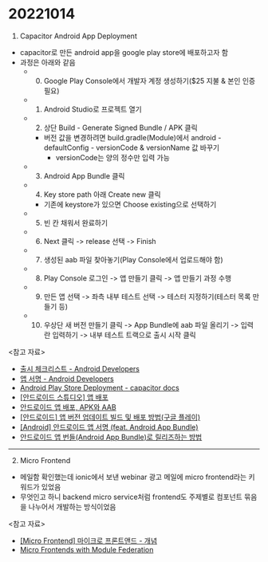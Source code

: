 # 20221014

1. Capacitor Android App Deployment

- capacitor로 만든 android app을 google play store에 배포하고자 함
- 과정은 아래와 같음
  - 0. Google Play Console에서 개발자 계정 생성하기($25 지불 & 본인 인증 필요)
  - 1. Android Studio로 프로젝트 열기
  - 2. 상단 Build - Generate Signed Bundle / APK 클릭
    - 버전 값을 변경하려면 build.gradle(Module)에서 android - defaultConfig - versionCode & versionName 값 바꾸기
      - versionCode는 양의 정수만 입력 가능
  - 3. Android App Bundle 클릭
  - 4. Key store path 아래 Create new 클릭
    - 기존에 keystore가 있으면 Choose existing으로 선택하기
  - 5. 빈 칸 채워서 완료하기
  - 6. Next 클릭 -> release 선택 -> Finish
  - 7. 생성된 aab 파일 찾아놓기(Play Console에서 업로드해야 함)
  - 8. Play Console 로그인 -> 앱 만들기 클릭 -> 앱 만들기 과정 수행
  - 9. 만든 앱 선택 -> 좌측 내부 테스트 선택 -> 테스터 지정하기(테스터 목록 만들기 등)
  - 10. 우상단 새 버전 만들기 클릭 -> App Bundle에 aab 파일 올리기 -> 입력란 입력하기 -> 내부 테스트 트랙으로 출시 시작 클릭

<참고 자료>

- [출시 체크리스트 - Android Developers](https://developer.android.com/distribute/best-practices/launch/launch-checklist)
- [앱 서명 - Android Developers](https://developer.android.com/studio/publish/app-signing)
- [Android Play Store Deployment - capacitor docs](https://capacitorjs.com/docs/main/deployment/play-store)
- [[안드로이드 스튜디오] 앱 배포](https://mimisongsong.tistory.com/15)
- [안드로이드 앱 배포, APK와 AAB](https://velog.io/@wlgy33/%EC%95%88%EB%93%9C%EB%A1%9C%EC%9D%B4%EB%93%9C-%EC%95%B1-%EB%B0%B0%ED%8F%AC-APK%EC%99%80-AAB)
- [[안드로이드] 앱 버전 업데이트 빌드 및 배포 방법(구글 플레이)](https://curryyou.tistory.com/428)
- [[Android] 안드로이드 앱 서명 (feat. Android App Bundle)](https://cocoslime.github.io/blog/Android-App-Signing/)
- [안드로이드 앱 번들(Android App Bundle)로 릴리즈하는 방법](https://www.ihee.com/731)

---

2. Micro Frontend

- 메일함 확인했는데 ionic에서 보낸 webinar 광고 메일에 micro frontend라는 키워드가 있었음
- 무엇인고 하니 backend micro service처럼 frontend도 주제별로 컴포넌트 묶음을 나누어서 개발하는 방식이었음

<참고 자료>

- [[Micro Frontend] 마이크로 프론트앤드 - 개념](https://mobicon.tistory.com/572)
- [Micro Frontends with Module Federation](https://ionic.io/resources/articles/micro-frontends-with-module-federation)
